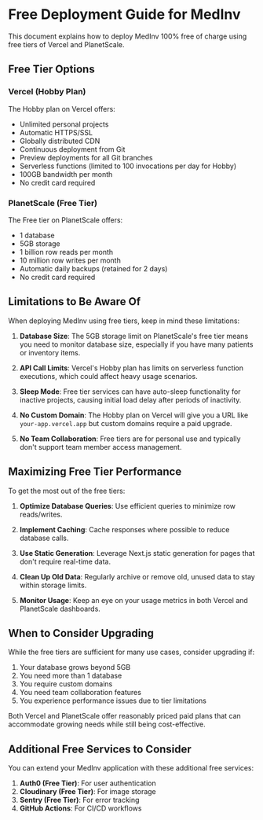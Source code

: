# Free Deployment Guide for MedInv

This document explains how to deploy MedInv 100% free of charge using free tiers of Vercel and PlanetScale.

## Free Tier Options

### Vercel (Hobby Plan)
The Hobby plan on Vercel offers:
- Unlimited personal projects
- Automatic HTTPS/SSL
- Globally distributed CDN
- Continuous deployment from Git
- Preview deployments for all Git branches
- Serverless functions (limited to 100 invocations per day for Hobby)
- 100GB bandwidth per month
- No credit card required

### PlanetScale (Free Tier)
The Free tier on PlanetScale offers:
- 1 database
- 5GB storage
- 1 billion row reads per month
- 10 million row writes per month
- Automatic daily backups (retained for 2 days)
- No credit card required

## Limitations to Be Aware Of

When deploying MedInv using free tiers, keep in mind these limitations:

1. **Database Size**: The 5GB storage limit on PlanetScale's free tier means you need to monitor database size, especially if you have many patients or inventory items.

2. **API Call Limits**: Vercel's Hobby plan has limits on serverless function executions, which could affect heavy usage scenarios.

3. **Sleep Mode**: Free tier services can have auto-sleep functionality for inactive projects, causing initial load delay after periods of inactivity.

4. **No Custom Domain**: The Hobby plan on Vercel will give you a URL like `your-app.vercel.app` but custom domains require a paid upgrade.

5. **No Team Collaboration**: Free tiers are for personal use and typically don't support team member access management.

## Maximizing Free Tier Performance

To get the most out of the free tiers:

1. **Optimize Database Queries**: Use efficient queries to minimize row reads/writes.

2. **Implement Caching**: Cache responses where possible to reduce database calls.

3. **Use Static Generation**: Leverage Next.js static generation for pages that don't require real-time data.

4. **Clean Up Old Data**: Regularly archive or remove old, unused data to stay within storage limits.

5. **Monitor Usage**: Keep an eye on your usage metrics in both Vercel and PlanetScale dashboards.

## When to Consider Upgrading

While the free tiers are sufficient for many use cases, consider upgrading if:

1. Your database grows beyond 5GB
2. You need more than 1 database
3. You require custom domains
4. You need team collaboration features
5. You experience performance issues due to tier limitations

Both Vercel and PlanetScale offer reasonably priced paid plans that can accommodate growing needs while still being cost-effective.

## Additional Free Services to Consider

You can extend your MedInv application with these additional free services:

1. **Auth0 (Free Tier)**: For user authentication
2. **Cloudinary (Free Tier)**: For image storage
3. **Sentry (Free Tier)**: For error tracking
4. **GitHub Actions**: For CI/CD workflows
